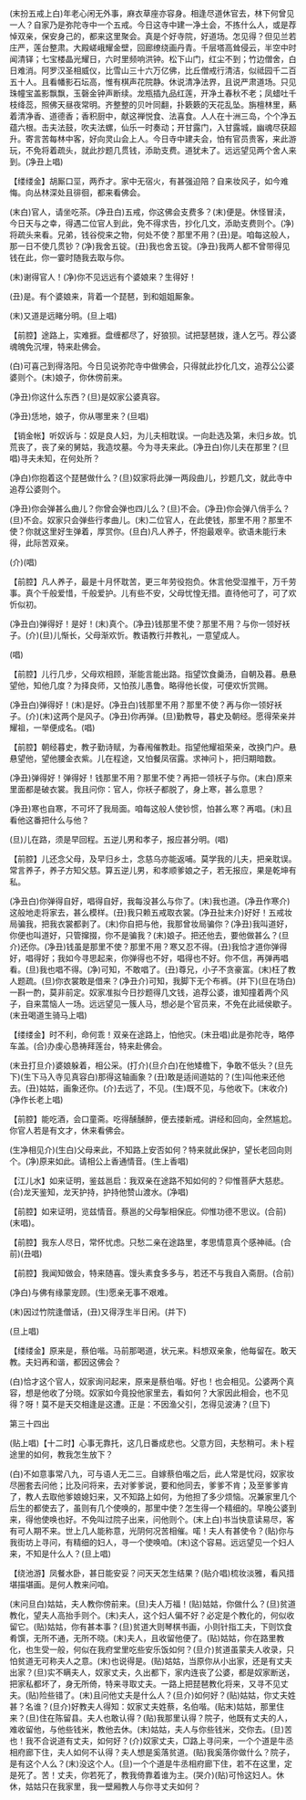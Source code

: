<!-- { "loadSidebar": true } -->
(末扮五戒上白)年老心闲无外事，麻衣草座亦容身。相逢尽道休官去，林下何曾见一人？自家乃是弥陀寺中一个五戒。今日这寺中建一净土会，不拣什么人，或是荐悼双亲，保安身己的，都来这里聚会。真是个好寺院，好道场。怎见得？但见兰若庄严，莲台整肃。大殿嵯峨耀金壁，回廊缭绕画丹青。千层塔高耸侵云，半空中时闻清铎；七宝楼晶光耀日，六时里频响洪钟。松下山门，红尘不到；竹边僧舍，白日难消。阿罗汉圣相威仪，比雪山三十六万亿佛，比丘僧戒行清洁，似祗园千二百五十人。且看幡影石坛高，惟有棋声花院静。休说清净法界，且说严肃道场。只见珠幢宝盖影飘飘，玉磬金钟声断续。龙瓶插九品红莲，开净土春秋不老；凤蜡吐千枝绛蕊，照佛天昼夜常明。齐整整的贝叶同翻，扑簌簌的天花乱坠。旃檀林里，爇着清净香、道德香；香积厨中，献这禅悦食、法喜食。人人在十洲三岛，个个净五蕴六根。击夫法鼓，吹夫法螺，仙乐一时奏动；开甘露门，入甘露城，幽魂尽获超升。寄言苦每林中客，好向灵山会上人。今日寺中建夫会，怕有官员贵客，来此游玩，不免将着疏头，就此抄题几贯钱，添助支费。道犹未了。远远望见两个舍人来到。(净丑上唱)

【缕缕金】胡厮口坙，两乔才。家中无宿火，有甚强迫陪？自来妆风子，如今难悔。向丛林深处且徘徊，都来看佛会。

(末白)官人，请坐吃茶。(净丑白)五戒，你这佛会支费多？(末)便是。休怪冒渎，今日天与之幸，得遇二位官人到此，免不得求告，抄化几文，添助支费则个。(净)将疏头来看。兄弟，钱谷傥来之物，何处不使？那里不用？(丑)是。咱每这般人，那一日不使几贯钞？(净)我舍五锭。(丑)我也舍五锭。(净丑)我两人都不曾带得见钱在此，你一霎时随我去取与你。

(末)谢得官人！(净)你不见远远有个婆娘来？生得好！

(丑)是。有个婆娘来，背着一个琵琶，到和姐姐厮象。

(末)又道是远睹分明。(旦上唱)

【前腔】途路上，实难捱。盘缠都尽了，好狼狈。试把瑟琶拨，逢人乞丐。荐公婆魂魄免沉埋，特来赴佛会。

(白)可喜己到得洛阳。今日见说弥陀寺中做佛会，只得就此抄化几文，追荐公公婆婆则个。(末)娘子，你休傍前来。

(净丑)你这什么东西？(旦)是奴家公婆真容。

(净丑)恁地，娘子，你从哪里来？(旦唱)

【销金帐】听奴诉与：奴是良人妇，为儿夫相耽误。一向赴选及第，未归乡故。饥荒丧了，丧了亲的舅姑，我造坟墓。今为寻夫来此。(净丑白)你儿夫在那里？(旦唱)寻夫未知，在何处所？

(净白)你抱着这个琵琶做什么？(旦)奴家将此弹一两段曲儿，抄题几文，就此寺中追荐公婆则个。

(净丑)你会弹甚么曲儿？你曾会弹也四儿么？(旦)不会。(净丑)你会弹八俏手么？(旦)不会。奴家只会弹些行孝曲儿。(末)二位官人，在此使钱，那里不用？那里不使？你就这里好生弹着，厚赏你。(旦白)凡人养子，怀抱最艰辛。欲语未能行未得，此际苦双亲。

(介)(唱)

【前腔】凡人养子，最是十月怀耽苦，更三年劳役抱负。休言他受湿推干，万千劳事。真个千般爱惜，千般爱护。儿有些不安，父母忧惶无措。直待他可了，可了欢忻似初。

(净丑白)弹得好！是好！(末)真个。(净丑)钱那里不使？那里不用？与你一领好袄子。(介)(旦)儿惭长，父母渐欢忻。教语教行并教礼，一意望成人。

(唱)

【前腔】儿行几步，父母欢相顾，渐能言能出路。指望饮食羹汤，自朝及暮。悬悬望他，知他几度？为择良师，又怕孩儿愚鲁。略得他长俊，可便欢忻赏赐。

(净丑白)弹得好！(末)是好。(净丑白)钱那里不用？那里不使？再与你一领好袄子。(介)(末)这两个是风子。(净丑)你再弹。(旦)勤教导，暮史及朝经。愿得荣亲并耀祖，一举便成名。(唱)

【前腔】朝经暮史，教子勤诗赋，为春闱催教赴。指望他耀祖荣亲，改换门户。悬悬望他，望他腰金衣紫。儿在程途，又怕餐凤宿露。求神问卜，把归期暗数。

(净丑)弹得好！弹得好！钱那里不用？那里不使？再把一领袄子与你。(末白)原来里面都是破衣裳。我且问你：官人，你袄子都脱了，身上寒，甚么意思？

(净丑)寒也自寒，不可坏了我局面。咱每这般人使钞惯，怕甚么寒？再唱。(末)且看他这番把什么与他？

(旦)儿在路，须是早回程。五逆儿男和孝子，报应甚分明。(唱)

【前腔】儿还念父母，及早归乡土，念慈乌亦能返哺。莫学我的儿夫，把亲耽误。常言养子，养子方知父慈。算五逆儿男，和孝顺爹娘之子，若无报应，果是乾坤有私。

(净丑白)你弹得自好，唱得自好，我每没甚么与你了。(末)我也道。(净丑作寒介)这般地走将家去，甚么模样。(丑)我只赖五戒取衣裳。(净丑扯末介)好好！五戒妆局骗我，把我衣裳都剥了。(末)你自把与他，我那曾妆局骗你？(净丑)我叫道好，你便也叫道好，只管撺掇，你不是骗我？(末)娘子。把还他去，要他做甚么？(旦介)还你。(净丑)钱虽是那里不使？那里不用？寒又忍不得。(丑)我恰才道你弹得好，唱得好；我如今寻思起来，你弹得也不好，唱得也不好。你不信，再弹再唱看。(旦)我也唱不得。(净)可知，不敢唱了。(丑)尊兄，小子不贪豪富。(末)枉了教人题疏。(旦)你衣裳敢是借来？(净丑介)可知，我脚下无个布裤。(并下)(旦在场白)一斟一酌，莫非前定。奴家准拟今日抄题得几文钱，追荐公婆，谁知撞着两个风子，自来蒿恼人一场。远远望见一簇人马，想必是个官员来，不免在此祗侯歇子。(末丑喝道生骑马上唱)

【缕缕金】时不利，命何乖！双亲在途路上，怕他灾。(末丑唱)此是弥陀寺，略停车盖。(合)办虔心恳祷拜莲台，特来赴佛会。

(末丑打旦介)婆娘躲着，相公采。(打介)(旦介白)在他矮檐下，争敢不低头？(旦先下)(生下马入寺见真容白)那得这轴画象？(丑)敢是适间道姑的？(生)叫他来还他去。(丑)姑姑，画象还你。(介)去远了，不见。(生)既不见，与他收下。(末收介)(净作长老上唱)

【前腔】能吃酒，会口童斋。吃得醺醺醉，便去搂新戒。讲经和回向，全然尴尬。你官人若是有文才，休来看佛会。

(生净相见介)(生白)父母来此，不知路上安否如何？特来就此保护，望长老回向则个。(净)原来如此。请相公上香通情音。(生上香唱)

【江儿水】如来证明，鉴兹邕启：我双亲在途路不知如何的？仰惟菩萨大慈悲。(合)龙天鉴知，龙天护持，护持他赞山渡水。(净唱)

【前腔】如来证明，览兹情音。蔡邕的父母掣相保庇。仰惟功德不思议。(合前)(末唱)。

【前腔】我东人尽日，常怀忧虑。只愁二亲在途路里，孝思情意真个感神祗。(合前)(丑唱)

【前腔】我闻知做会，特来随喜。馒头素食多多与，若还不与我自入斋厨。(合前)

(净白)与佛有缘蒙宠顾。(生)愿亲无事不艰难。

(末)因过竹院逢僧话，(丑)又得浮生半日闲。(并下)

(旦上唱)

【缕缕金】原来是，蔡伯喈。马前那喝道，状元来。料想双亲象，他每留在。敢天教。夫妇再和谐，都因这佛会？

(白)恰才这个官人，奴家询问起来，原来是蔡伯喈。好也！也会相见。公婆两个真容，想是他收了分晓。奴家如今竟投他家里去，看如何？大家因此相会，也不见得？呀！莫不是天交相逢是这遭。正是：不因渔父引，怎得见波涛？(旦下)


第三十四出

(贴上唱)【十二时】心事无靠托，这几日番成悲也。父意方回，夫愁稍可。未卜程途里的如何，教我怎生放下？

(白)不如意事常八九，可与语人无二三。自嫁蔡伯喈之后，此人常是忧闷，奴家妆尽圈套去问他；比及问将来，去对爹爹说，要和他同去，爹爹不肯；及至爹爹肯了，教人去取他爹娘媳妇来，又不知路上如何，为他担了多少烦恼。况兼家里几个后生的都使去了，虽则有几个使唤的，那里中使？怎生得一个精细的。早晚公婆到来，得他使唤也好。不免叫过院子出来，问他则个。(末上白)书当快意读易尽，客有可人期不来。世上几人能称意，光阴何况苦相催。喏！夫人有甚使令？(贴)你与我街坊上寻问，有精细的妇人，寻一个使唤咱。(末)这个容易。远远望见一个妇人来，不知是什么人？(旦上唱)

【绕池游】凤餐水卧，甚日能安妥？问天天怎生结果？(贴介唱)梳妆淡雅，看风措堪描堪画。是何人教来问咱。

(末问旦白)姑姑，夫人教你傍前来。(旦)夫人万福！(贴)姑姑，你做什么？(旦)贫道教化，望夫人高抬手则个。(末)夫人，这个妇人偏不好？必定是个教化的，何似收留它。(贴)姑姑，你有甚本事？(旦)贫道大则琴棋书画，小则针指工夫，下则饮食肴馔，无所不通，无所不晓。(末)夫人，且收留他便了。(贴)姑姑，你在路里教化，也生受一般，何似在我府堂里吃些安乐饭如何？(旦介)贫道虽蒙夫人收录，只怕贫道无可称夫人之意。(末)也说得是。(贴)姑姑，当原你从小出家，还是有丈夫出家？(旦)实不瞒夫人，奴家丈夫，久出都下，家内连丧了公婆，都是奴家断送，把家私都坏了，身无所倚，特来寻取丈夫。一路上把琵琶教化将来，又寻不见丈夫。(贴)险些错了。(末)且问他丈夫是什么人？(旦介)如何好？(贴)姑姑，你丈夫姓甚？名谁？(旦介)好教夫人得知：奴家丈夫姓蔡，名伯喈。(贴末)姑姑，那里住来？(旦)住在陈留县。夫人也敢认得？(贴)我那里认得？院子，他既有丈夫的人，难收留他，与他些钱米，教他去休。(末)姑姑，夫人与你些钱米，交你去。(旦)苦也！我不合说道有丈夫，如何好？(介)奴家丈夫，□路上寻问来，一个个道是牛丞相府廊下住，夫人如何不认得？夫人想是奚落贫道。(贴)我奚落你做什么？院子，是有这个人么？(末)没这个人。(旦)一个个道是牛丞相府廊下住，若不在这里，定是死了。苦！丈夫，你若死了，教我倚靠着谁为主。(哭介)(贴)可怜这妇人。休休，姑姑只在我家里，我一壁厢教人与你寻丈夫如何？

